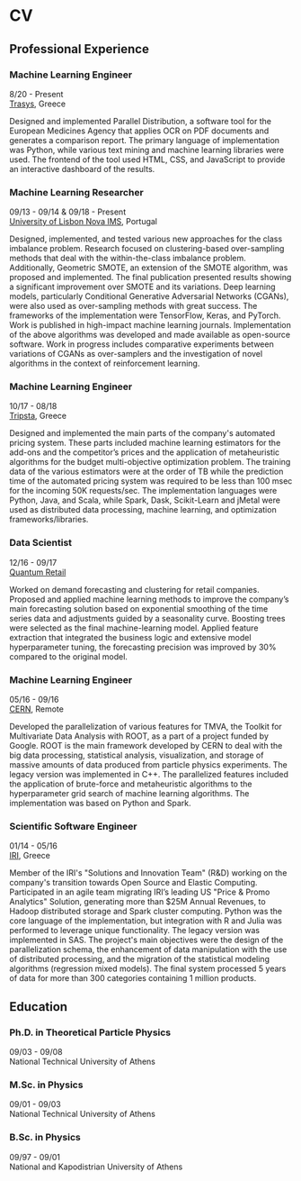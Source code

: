 # CV

## Professional Experience

### Machine Learning Engineer

$8/20$ - Present  
[Trasys](http://www.trasysinternational.com/), Greece

Designed and implemented Parallel Distribution, a software tool for the European Medicines Agency that applies OCR on PDF
documents and generates a comparison report. The primary language of implementation was Python, while various text mining and
machine learning libraries were used. The frontend of the tool used HTML, CSS, and JavaScript to provide an interactive dashboard
of the results.

### Machine Learning Researcher

$09/13$ - $09/14$ & $09/18$ - Present  
[University of Lisbon Nova IMS](https://novaresearch.unl.pt/en/organisations/nova-ims-research-and-development-center-magic),
Portugal

Designed, implemented, and tested various new approaches for the class imbalance problem. Research focused on clustering-based
over-sampling methods that deal with the within-the-class imbalance problem. Additionally, Geometric SMOTE, an extension of the
SMOTE algorithm, was proposed and implemented. The final publication presented results showing a significant improvement over
SMOTE and its variations. Deep learning models, particularly Conditional Generative Adversarial Networks (CGANs), were also used
as over-sampling methods with great success. The frameworks of the implementation were TensorFlow, Keras, and PyTorch. Work is
published in high-impact machine learning journals. Implementation of the above algorithms was developed and made available as
open-source software. Work in progress includes comparative experiments between variations of CGANs as over-samplers and the
investigation of novel algorithms in the context of reinforcement learning.

### Machine Learning Engineer

$10/17$ - $08/18$  
[Tripsta](https://www.tripsta.com), Greece

Designed and implemented the main parts of the company's automated pricing system. These parts included machine learning
estimators for the add-ons and the competitor’s prices and the application of metaheuristic algorithms for the budget
multi-objective optimization problem. The training data of the various estimators were at the order of TB while the prediction
time of the automated pricing system was required to be less than $100$ msec for the incoming $50$K requests/sec. The
implementation languages were Python, Java, and Scala, while Spark, Dask, Scikit-Learn and jMetal were used as distributed data
processing, machine learning, and optimization frameworks/libraries.

### Data Scientist

$12/16$ - $09/17$  
[Quantum Retail](http://quantumretail.com)

Worked on demand forecasting and clustering for retail companies. Proposed and applied machine learning methods to improve the
company’s main forecasting solution based on exponential smoothing of the time series data and adjustments guided by a seasonality
curve. Boosting trees were selected as the final machine-learning model. Applied feature extraction that integrated the business
logic and extensive model hyperparameter tuning, the forecasting precision was improved by $30$% compared to the original model.

### Machine Learning Engineer

$05/16$ - $09/16$  
[CERN](https://home.cern), Remote

Developed the parallelization of various features for TMVA, the Toolkit for Multivariate Data Analysis with ROOT, as a part of a
project funded by Google. ROOT is the main framework developed by CERN to deal with the big data processing, statistical analysis,
visualization, and storage of massive amounts of data produced from particle physics experiments. The legacy version was
implemented in C++. The parallelized features included the application of brute-force and metaheuristic algorithms to the
hyperparameter grid search of machine learning algorithms. The implementation was based on Python and Spark.

### Scientific Software Engineer

$01/14$ - $05/16$  
[IRI](https://www.iriworldwide.com/en-US), Greece

Member of the IRI's "Solutions and Innovation Team" (R&D) working on the company's transition towards Open Source and Elastic
Computing. Participated in an agile team migrating IRI’s leading US "Price & Promo Analytics" Solution, generating more than
$\$25$M Annual Revenues, to Hadoop distributed storage and Spark cluster computing. Python was the core language of the
implementation, but integration with R and Julia was performed to leverage unique functionality. The legacy version was
implemented in SAS. The project's main objectives were the design of the parallelization schema, the enhancement of data
manipulation with the use of distributed processing, and the migration of the statistical modeling algorithms (regression mixed
models). The final system processed $5$ years of data for more than $300$ categories containing $1$ million products.

## Education

### Ph.D. in Theoretical Particle Physics

$09/03$ - $09/08$  
National Technical University of Athens  

### M.Sc. in Physics

$09/01$ - $09/03$  
National Technical University of Athens  

### B.Sc. in Physics

$09/97$ - $09/01$  
National and Kapodistrian University of Athens
